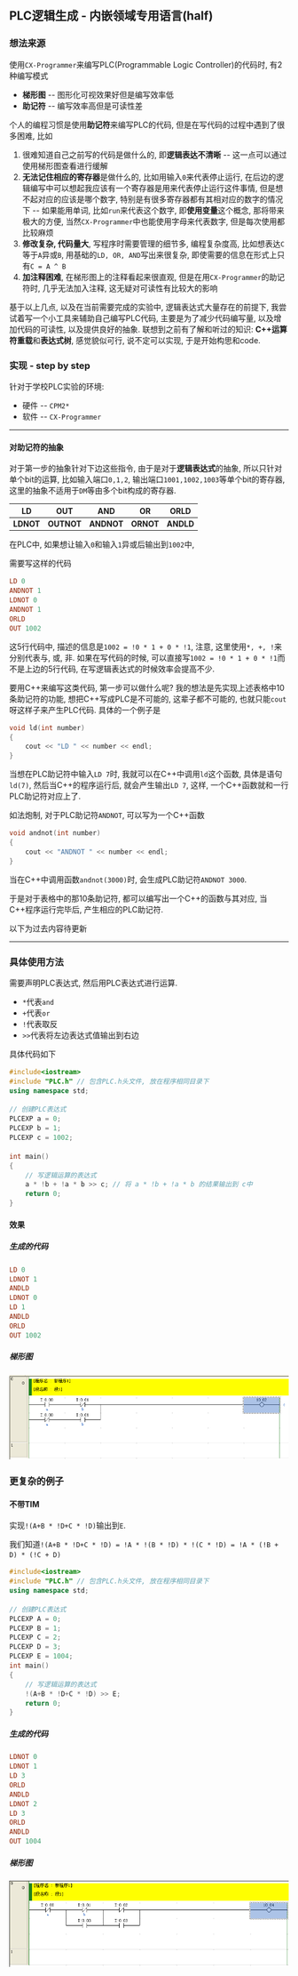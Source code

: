 ## PLC逻辑生成 - 内嵌领域专用语言(half)

### 想法来源

使用`CX-Programmer`来编写PLC(Programmable Logic Controller)的代码时, 有2种编写模式

* **梯形图** -- 图形化可视效果好但是编写效率低
* **助记符** -- 编写效率高但是可读性差

个人的编程习惯是使用**助记符**来编写PLC的代码, 但是在写代码的过程中遇到了很多困难, 比如

1. 很难知道自己之前写的代码是做什么的, 即**逻辑表达不清晰** -- 这一点可以通过使用梯形图查看进行缓解
2. **无法记住相应的寄存器**是做什么的, 比如用输入`0`来代表停止运行, 在后边的逻辑编写中可以想起我应该有一个寄存器是用来代表停止运行这件事情, 但是想不起对应的应该是哪个数字, 特别是有很多寄存器都有其相对应的数字的情况下 -- 如果能用单词, 比如`run`来代表这个数字, 即**使用变量**这个概念, 那将带来极大的方便, 当然`CX-Programmer`中也能使用字母来代表数字, 但是每次使用都比较麻烦
3. **修改复杂, 代码量大**, 写程序时需要管理的细节多, 编程复杂度高, 比如想表达`C`等于`A`异或`B`, 用基础的`LD, OR, AND`写出来很复杂, 即使需要的信息在形式上只有`C = A ^ B`
4. **加注释困难**, 在梯形图上的注释看起来很直观, 但是在用`CX-Programmer`的助记符时, 几乎无法加入注释, 这无疑对可读性有比较大的影响

基于以上几点, 以及在当前需要完成的实验中, 逻辑表达式大量存在的前提下, 我尝试着写一个小工具来辅助自己编写PLC代码, 主要是为了减少代码编写量, 以及增加代码的可读性, 以及提供良好的抽象. 联想到之前有了解和听过的知识: **C++运算符重载**和**表达式树**, 感觉貌似可行, 说不定可以实现, 于是开始构思和code.

### 实现 - step by step

针对于学校PLC实验的环境:

* 硬件 -- `CPM2*`
* 软件 -- `CX-Programmer`

----------------------------

#### 对助记符的抽象

对于第一步的抽象针对下边这些指令, 由于是对于**逻辑表达式**的抽象, 所以只针对单个bit的运算, 比如输入端口`0,1,2`, 输出端口`1001,1002,1003`等单个bit的寄存器, 这里的抽象不适用于`DM`等由多个bit构成的寄存器.

| LD        | OUT        | AND        | OR        | ORLD      |
| --------- | ---------- | ---------- | --------- | --------- |
| **LDNOT** | **OUTNOT** | **ANDNOT** | **ORNOT** | **ANDLD** |

在PLC中, 如果想让输入`0`和输入`1`异或后输出到`1002`中, 

需要写这样的代码

```haskell
LD 0
ANDNOT 1
LDNOT 0
ANDNOT 1
ORLD
OUT 1002
```

这5行代码中, 描述的信息是`1002 = !0 * 1 + 0 * !1`, 注意, 这里使用`*, +, !`来分别代表与, 或, 非. 如果在写代码的时候, 可以直接写`1002 = !0 * 1 + 0 * !1`而不是上边的5行代码, 在写逻辑表达式的时候效率会提高不少.

要用C++来编写这类代码, 第一步可以做什么呢? 我的想法是先实现上述表格中10条助记符的功能, 想把C++写成PLC是不可能的, 这辈子都不可能的, 也就只能`cout`呀这样子来产生PLC代码. 具体的一个例子是

```c++
void ld(int number)
{
    cout << "LD " << number << endl;
}
```

当想在PLC助记符中输入`LD 7`时, 我就可以在C++中调用`ld`这个函数, 具体是语句`ld(7)`, 然后当C++的程序运行后, 就会产生输出`LD 7`, 这样, 一个C++函数就和一行PLC助记符对应上了.

如法炮制, 对于PLC助记符`ANDNOT`, 可以写为一个C++函数

```c++
void andnot(int number)
{
    cout << "ANDNOT " << number << endl;
}
```

当在C++中调用函数`andnot(3000)`时, 会生成PLC助记符`ANDNOT 3000`.

于是对于表格中的那10条助记符, 都可以编写出一个C++的函数与其对应, 当C++程序运行完毕后, 产生相应的PLC助记符.



以下为过去内容待更新

--------------------------

### 具体使用方法

需要声明PLC表达式, 然后用PLC表达式进行运算.

* `*`代表`and`
* `+`代表`or`
* `!`代表取反
* `>>`代表将左边表达式值输出到右边

具体代码如下

```c++
#include<iostream>
#include "PLC.h" // 包含PLC.h头文件, 放在程序相同目录下
using namespace std;

// 创建PLC表达式
PLCEXP a = 0; 
PLCEXP b = 1;
PLCEXP c = 1002;

int main()
{
    // 写逻辑运算的表达式
    a * !b + !a * b >> c; // 将 a * !b + !a * b 的结果输出到 c中
    return 0;
}
```

#### 效果

##### 生成的代码

```haskell
LD 0
LDNOT 1
ANDLD
LDNOT 0
LD 1
ANDLD
ORLD
OUT 1002
```

##### 梯形图

![](xor(a,b).PNG)

### 更复杂的例子

#### 不带TIM

实现`!(A+B * !D+C * !D)`输出到`E`.

我们知道`!(A+B * !D+C * !D) = !A * !(B * !D) * !(C * !D) = !A * (!B + D) * (!C + D) `

```c++
#include<iostream>
#include "PLC.h" // 包含PLC.h头文件, 放在程序相同目录下
using namespace std;

// 创建PLC表达式
PLCEXP A = 0;
PLCEXP B = 1;
PLCEXP C = 2;
PLCEXP D = 3;
PLCEXP E = 1004;
int main()
{
    // 写逻辑运算的表达式
    !(A+B * !D+C * !D) >> E;
    return 0;
}
```

##### 生成的代码

```haskell
LDNOT 0
LDNOT 1
LD 3
ORLD
ANDLD
LDNOT 2
LD 3
ORLD
ANDLD
OUT 1004
```

##### 梯形图

![](2.PNG)

